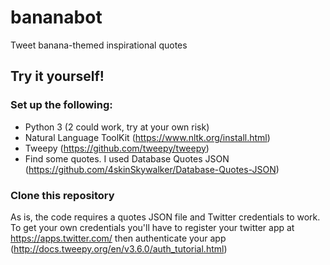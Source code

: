 # bananabot
Tweet banana-themed inspirational quotes

## Try it yourself!

### Set up the following:
* Python 3 (2 could work, try at your own risk)
* Natural Language ToolKit (https://www.nltk.org/install.html)
* Tweepy (https://github.com/tweepy/tweepy)
* Find some quotes. I used Database Quotes JSON (https://github.com/4skinSkywalker/Database-Quotes-JSON)

### Clone this repository
As is, the code requires a quotes JSON file and Twitter credentials to work. To get your own credentials you'll have to register your twitter app at https://apps.twitter.com/ then authenticate your app (http://docs.tweepy.org/en/v3.6.0/auth_tutorial.html)
